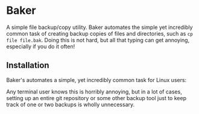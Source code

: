# Baker

A simple file backup/copy utility. Baker automates the simple yet incredibly common task of creating backup copies of files and directories, such as `cp file file.bak`. Doing this is not hard, but all that typing can get annoying, especially if you do it often!

## Installation

Baker's automates a simple, yet incredibly common task for Linux users:

Any terminal user knows this is horribly annoying, but in a lot of cases, setting up an entire git repository or some other backup tool just to keep track of one or two backups is wholly unnecessary.
